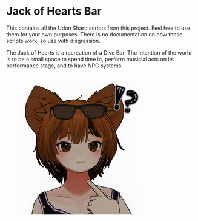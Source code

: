# Jack of Hearts Bar

This contains all the Udon Sharp scripts from this project. Feel free to use them for your own purposes. There is no documentation on how these scripts work, so use with disgression.

The Jack of Hearts is a recreation of a Dive Bar. The intention of the world is to be a small space to spend time in, perform musicial acts on its performance stage, and to have NPC systems.

![That one wolf boy I made](gitImages/whoMe.png)
